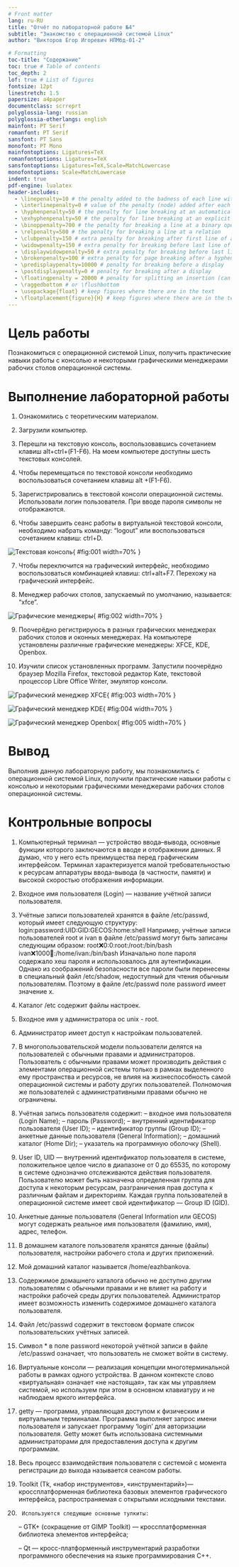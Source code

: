 ```yaml
---
# Front matter
lang: ru-RU
title: "Отчёт по лабораторной работе №4"
subtitle: "Знакомство с операционной системой Linux"
author: "Викторов Егор Игоревич НПМбд-01-2"

# Formatting
toc-title: "Содержание"
toc: true # Table of contents
toc_depth: 2
lof: true # List of figures
fontsize: 12pt
linestretch: 1.5
papersize: a4paper
documentclass: scrreprt
polyglossia-lang: russian
polyglossia-otherlangs: english
mainfont: PT Serif
romanfont: PT Serif
sansfont: PT Sans
monofont: PT Mono
mainfontoptions: Ligatures=TeX
romanfontoptions: Ligatures=TeX
sansfontoptions: Ligatures=TeX,Scale=MatchLowercase
monofontoptions: Scale=MatchLowercase
indent: true
pdf-engine: lualatex
header-includes:
  - \linepenalty=10 # the penalty added to the badness of each line within a paragraph (no associated penalty node) Increasing the value makes tex try to have fewer lines in the paragraph.
  - \interlinepenalty=0 # value of the penalty (node) added after each line of a paragraph.
  - \hyphenpenalty=50 # the penalty for line breaking at an automatically inserted hyphen
  - \exhyphenpenalty=50 # the penalty for line breaking at an explicit hyphen
  - \binoppenalty=700 # the penalty for breaking a line at a binary operator
  - \relpenalty=500 # the penalty for breaking a line at a relation
  - \clubpenalty=150 # extra penalty for breaking after first line of a paragraph
  - \widowpenalty=150 # extra penalty for breaking before last line of a paragraph
  - \displaywidowpenalty=50 # extra penalty for breaking before last line before a display math
  - \brokenpenalty=100 # extra penalty for page breaking after a hyphenated line
  - \predisplaypenalty=10000 # penalty for breaking before a display
  - \postdisplaypenalty=0 # penalty for breaking after a display
  - \floatingpenalty = 20000 # penalty for splitting an insertion (can only be split footnote in standard LaTeX)
  - \raggedbottom # or \flushbottom
  - \usepackage{float} # keep figures where there are in the text
  - \floatplacement{figure}{H} # keep figures where there are in the text
---
```


# Цель работы

Познакомиться с операционной системой Linux, получить практические навыки работы с консолью и некоторыми графическими менеджерами рабочих столов операционной системы.

# Выполнение лабораторной работы

1. Ознакомились с теоретическим материалом. 

2. Загрузили компьютер. 

3. Перешли на текстовую консоль, воспользовавшись сочетанием клавиш alt+ctrl+(F1-F6). На моем компьютере доступны шесть текстовых консолей.

4. Чтобы перемещаться по текстовой консоли необходимо воспользоваться сочетанием клавиш alt +(F1-F6).

5. Зарегистрировались в текстовой консоли операционной системы. Использовали логин пользователя. При вводе пароля символы не отображаются.

6. Чтобы завершить сеанс работы в виртуальной текстовой консоли, необходимо набрать команду: “logout” или воспользоваться сочетанием клавиш: ctrl+D.

![Текстовая консоль](image/01.png){ #fig:001 width=70% }

7. Чтобы переключится на графический интерфейс, необходимо воспользоваться комбинацией клавиш: ctrl+alt+F7. Перехожу на графический интерфейс.

8. Менеджер рабочих столов, запускаемый по умолчанию, называется: “xfce”.

![Графические менеджеры](image/02.png){ #fig:002 width=70% }

9. Поочерёдно регистрируюсь в разных графических менеджерах рабочих столов и оконных менеджерах. На компьютере установлены различные графические менеджеры:  XFCE, KDE, Openbox.

10. Изучили список установленных программ. Запустили поочерёдно браузер Mozilla Firefox, текстовой редактор Kate, текстовой процессор Libre Office Writer, эмулятор консоли.

![Графический менеджер XFCE](image/03.png){ #fig:003 width=70% }

![Графический менеджер KDE](image/04.png){ #fig:004 width=70% }

![Графический менеджер Openbox](image/05.png){ #fig:005 width=70% }

# Вывод

Выполнив данную лабораторную работу, мы познакомились с операционной системой Linux, получили практические навыки работы с консолью и некоторыми графическими менеджерами рабочих столов операционной системы.

# Контрольные вопросы

1. Компьютерный терминал — устройство ввода–вывода, основные функции которого заключаются в вводе и отображении данных. Я думаю, что у него есть преимущества перед графическим интерфейсом. Терминал характеризуется малой требовательностью к ресурсам аппаратуры ввода-вывода (в частности, памяти) и высокой скоростью отображения информации.

2. Входное имя пользователя (Login) — название учётной записи пользователя.

3. Учётные записи пользователей хранятся в файле /etc/passwd, который имеет следующую структуру:  login:password:UID:GID:GECOS:home:shell
Например, учётные записи пользователей root и ivan в файле /etc/passwd  могут быть записаны следующим образом:
root:x:0:0:root:/root:/bin/bash
ivan:x:1000:100::/home/ivan:/bin/bash
Изначально поле пароля содержало хеш пароля и использовалось для аутентификации. Однако из соображений безопасности все пароли были перенесены в специальный файл /etc/shadow, недоступный для чтения обычным пользователям. Поэтому в файле /etc/passwd поле password имеет значение x. 

4. Каталог /etc содержит файлы настроек.

5. Входное имя у администратора ос unix  - root.

6. Администратор имеет доступ к настройкам пользователей.

7. В многопользовательской модели пользователи делятся на пользователей с обычными правами и администраторов. Пользователь с обычными правами может производить действия с элементами операционной системы только в рамках выделенного ему пространства и ресурсов, не влияя на жизнеспособность самой операционной системы и работу других пользователей. Полномочия же пользователей с административными правами обычно не ограничены.

8. Учётная запись пользователя содержит:
	– входное имя пользователя (Login Name);
	– пароль (Password);
	– внутренний идентификатор пользователя (User ID);
	– идентификатор группы (Group ID);
	– анкетные данные пользователя (General Information);
	– домашний каталог (Home Dir);
	– указатель на программную оболочку (Shell).

9. User ID, UID  — внутренний идентификатор пользователя в системе, положительное целое число в диапазоне от 0 до 65535, по которому в системе однозначно отслеживаются действия пользователя.
Пользователю может быть назначена определенная группа для доступа к некоторым ресурсам, разграничения прав доступа к различным файлам и директориям. Каждая группа пользователей в операционной системе имеет свой идентификатор — Group ID (GID).

10. Анкетные данные пользователя (General Information или GECOS) могут содержать реальное имя пользователя (фамилию, имя), адрес, телефон.

11. В домашнем каталоге пользователя хранятся данные (файлы) пользователя, настройки рабочего стола и других приложений. 

12. Мой домашний каталог называется /home/eazhbankova.

13. Содержимое домашнего каталога обычно не доступно другим пользователям с обычными правами и не влияет на работу и настройки рабочей среды других пользователей. Администратор имеет возможность изменить содержимое домашнего каталога пользователя.

14. Файл  /etc/passwd  содержит в текстовом формате список пользовательских учётных записей.

15. Символ * в поле password некоторой учётной записи в файле /etc/passwd означает, что пользователь не сможет войти в систему.

16. Виртуальные консоли — реализация концепции многотерминальной работы в рамках одного устройства.
В данном контексте слово «виртуальная» означает «не настоящая», так как мы управляем системой, но используем при этом в основном клавиатуру и не наблюдаем яркого интерфейса.

17. getty — программа, управляющая доступом к физическим и виртуальным терминалам. Программа выполняет запрос имени пользователя и запускает программу ‘login’ для авторизации пользователя. Getty может быть использована системными администраторами для предоставления доступа к другим программам. 

18. Весь процесс взаимодействия пользователя с системой с момента регистрации до выхода называется сеансом работы.

19. Toolkit (Tk, «набор инструментов», «инструментарий»)— кроссплатформенная библиотека базовых элементов графического интерфейса, распространяемая с открытыми исходными текстами.

20.      Используются следующие основные тулкиты:
	– GTK+ (сокращение от GIMP Toolkit) — кроссплатформенная библиотека элементов интерфейса;
	
	– Qt — кросс-платформенный инструментарий разработки программного обеспечения на языке программирования C++.
